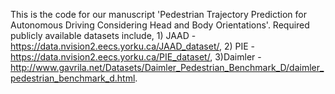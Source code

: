 This is the code for our manuscript 'Pedestrian Trajectory Prediction for Autonomous Driving Considering Head and Body Orientations'.
Required publicly available datasets include, 1) JAAD - https://data.nvision2.eecs.yorku.ca/JAAD_dataset/, 2) PIE - https://data.nvision2.eecs.yorku.ca/PIE_dataset/, 3)Daimler - http://www.gavrila.net/Datasets/Daimler_Pedestrian_Benchmark_D/daimler_pedestrian_benchmark_d.html.
